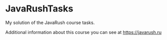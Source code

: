 # JavaRushTasks
My solution of the JavaRush course tasks.

Additional information about this course you can see at https://javarush.ru
